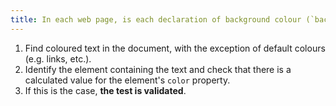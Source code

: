```yaml
---
title: In each web page, is each declaration of background colour (`background`, `background-color`), of an element likely to contain text, accompanied by at least one declaration of font colour (`color`), inherited from a parent?
---
```


1. Find coloured text in the document, with the exception of default colours (e.g. links, etc.).
2. Identify the element containing the text and check that there is a calculated value for the element's `color` property.
3. If this is the case, **the test is validated**.
